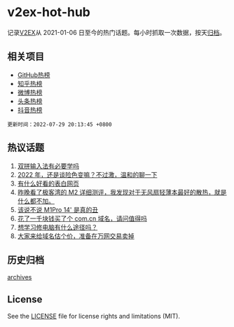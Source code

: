 # v2ex-hot-hub

 记录[V2EX](https://www.v2ex.com/)从 2021-01-06 日至今的热门话题。每小时抓取一次数据，按天[归档](archives)。
 
 ## 相关项目

- [GitHub热榜](https://github.com/snaildev/github-hot-hub)
- [知乎热榜](https://github.com/snaildev/zhihu-hot-hub)
- [微博热榜](https://github.com/snaildev/weibo-hot-hub)
- [头条热榜](https://github.com/snaildev/toutiao-hot-hub)
- [抖音热榜](https://github.com/snaildev/douyin-hot-hub)


 `更新时间：2022-07-29 20:13:45 +0800`

## 热议话题

1. [双拼输入法有必要学吗](https://www.v2ex.com/t/869348)
1. [2022 年，还是谈险色变嘛？不过激，温和的聊一下](https://www.v2ex.com/t/869432)
1. [有什么好看的表白网页](https://www.v2ex.com/t/869345)
1. [昨晚看了极客湾的 M2 详细测评，我发现对于无风扇轻薄本最好的散热，就是什么都不加。](https://www.v2ex.com/t/869378)
1. [该说不说 M1Pro 14' 是真的丑](https://www.v2ex.com/t/869418)
1. [花了一千块钱买了个 com.cn 域名，请问值得吗](https://www.v2ex.com/t/869437)
1. [想学习修电脑有什么途径吗？](https://www.v2ex.com/t/869396)
1. [大家来给域名估个价，准备在万网交易卖掉](https://www.v2ex.com/t/869449)

## 历史归档

[archives](archives)

## License

See the [LICENSE](LICENSE) file for license rights and limitations (MIT).
